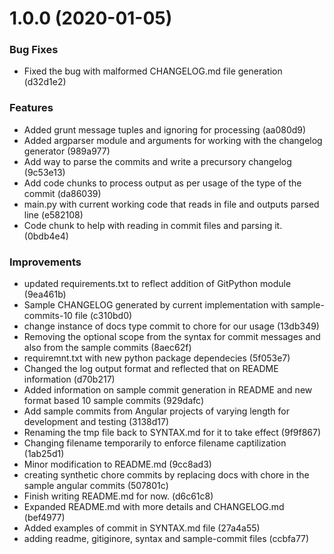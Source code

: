 # 1.0.0 (2020-01-05)
### Bug Fixes
*  Fixed the bug with malformed CHANGELOG.md file generation (d32d1e2)
### Features
*  Added grunt message tuples and ignoring for processing (aa080d9)
*  Added argparser module and arguments for working with the changelog generator (989a977)
*  Add way to parse the commits and write a precursory changelog (9c53e13)
*  Add code chunks to process output as per usage of the type of the commit (da86039)
*  main.py with current working code that reads in file and outputs parsed line (e582108)
*  Code chunk to help with reading in commit files and parsing it. (0bdb4e4)
### Improvements
*  updated requirements.txt to reflect addition of GitPython module (9ea461b)
*  Sample CHANGELOG generated by current implementation with sample-commits-10 file (c310bd0)
*  change instance of docs type commit to chore for our usage (13db349)
*  Removing the optional scope from the syntax for commit messages and also from the sample commits (8aec62f)
*  requiremnt.txt with new python package dependecies (5f053e7)
*  Changed the log output format and reflected that on README information (d70b217)
*  Added information on sample commit generation in README and new format based 10 sample commits (929dafc)
*  Add sample commits from Angular projects of varying length for development and testing (3138d17)
*  Renaming the tmp file back to SYNTAX.md for it to take effect (9f9f867)
*  Changing filename temporarily to enforce filename captilization (1ab25d1)
*  Minor modification to README.md (9cc8ad3)
*  creating synthetic chore commits by replacing docs with chore in the sample angular commits (507801c)
*  Finish writing README.md for now. (d6c61c8)
*  Expanded README.md with more details and CHANGELOG.md (bef4977)
*  Added examples of commit in SYNTAX.md file (27a4a55)
*  adding readme, gitiginore, syntax and sample-commit files (ccbfa77)

